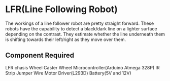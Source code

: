# LFR(Line Following Robot)
The workings of a line follower robot are pretty straight forward. These robots have the capability to detect a black/dark line on a lighter surface depending on the contrast. They estimate whether the line underneath them is shifting towards their left/right as they move over them.

## Component Required 
LFR chasis
Wheel
Caster Wheel
Microcontroller(Arduino Atmega 328P)
IR Strip
Jumper Wire
Motor Driver(L293D)
Battery(5V and 12V)
